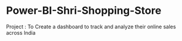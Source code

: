 # Power-BI-Shri-Shopping-Store
Project : To Create a dashboard to track and analyze their online sales across India

